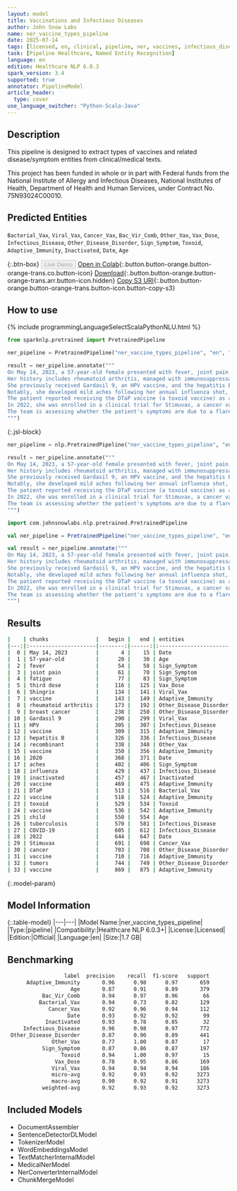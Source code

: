 ```yaml
---
layout: model
title: Vaccinations and Infectious Diseases
author: John Snow Labs
name: ner_vaccine_types_pipeline
date: 2025-07-14
tags: [licensed, en, clinical, pipeline, ner, vaccines, infectious_diseases]
task: [Pipeline Healthcare, Named Entity Recognition]
language: en
edition: Healthcare NLP 6.0.3
spark_version: 3.4
supported: true
annotator: PipelineModel
article_header:
  type: cover
use_language_switcher: "Python-Scala-Java"
---
```


## Description

This pipeline is designed to extract types of vaccines and related disease/symptom entities from clinical/medical texts.

This project has been funded in whole or in part with Federal funds from the National Institute of Allergy and Infectious Diseases, National Institutes of Health, Department of Health and Human Services, under Contract No. 75N93024C00010.

## Predicted Entities

`Bacterial_Vax`, `Viral_Vax`, `Cancer_Vax`, `Bac_Vir_Comb`, `Other_Vax`, `Vax_Dose`, `Infectious_Disease`, `Other_Disease_Disorder`, `Sign_Symptom`, `Toxoid`, `Adaptive_Immunity`, `Inactivated`, `Date`, `Age`


{:.btn-box}
<button class="button button-orange" disabled>Live Demo</button>
[Open in Colab](https://colab.research.google.com/github/JohnSnowLabs/spark-nlp-workshop/blob/master/healthcare-nlp/07.0.Pretrained_Clinical_Pipelines.ipynb){:.button.button-orange.button-orange-trans.co.button-icon}
[Download](https://s3.amazonaws.com/auxdata.johnsnowlabs.com/clinical/models/ner_vaccine_types_pipeline_en_6.0.3_3.4_1752516272515.zip){:.button.button-orange.button-orange-trans.arr.button-icon.hidden}
[Copy S3 URI](s3://auxdata.johnsnowlabs.com/clinical/models/ner_vaccine_types_pipeline_en_6.0.3_3.4_1752516272515.zip){:.button.button-orange.button-orange-trans.button-icon.button-copy-s3}

## How to use



<div class="tabs-box" markdown="1">
{% include programmingLanguageSelectScalaPythonNLU.html %}
  
```python
from sparknlp.pretrained import PretrainedPipeline

ner_pipeline = PretrainedPipeline("ner_vaccine_types_pipeline", "en", "clinical/models")

result = ner_pipeline.annotate("""
On May 14, 2023, a 57-year-old female presented with fever, joint pain, and fatigue three days after receiving her third dose of the Shingrix vaccine.
Her history includes rheumatoid arthritis, managed with immunosuppressants, and prior breast cancer in remission.
She previously received Gardasil 9, an HPV vaccine, and the hepatitis B recombinant vaccine series in 2020.
Notably, she developed mild aches following her annual influenza shot, which is an inactivated vaccine.
The patient reported receiving the DTaP vaccine (a toxoid vaccine) as a child. She also had tuberculosis as a teenager and had COVID-19 twice during the pandemic.
In 2022, she was enrolled in a clinical trial for Stimuvax, a cancer vaccine targeting MUC1-expressing tumors.
The team is assessing whether the patient's symptoms are due to a flare in her autoimmune disease or a delayed viral vaccine reaction.
""")
```

{:.jsl-block}
```python
ner_pipeline = nlp.PretrainedPipeline("ner_vaccine_types_pipeline", "en", "clinical/models")

result = ner_pipeline.annotate("""
On May 14, 2023, a 57-year-old female presented with fever, joint pain, and fatigue three days after receiving her third dose of the Shingrix vaccine.
Her history includes rheumatoid arthritis, managed with immunosuppressants, and prior breast cancer in remission.
She previously received Gardasil 9, an HPV vaccine, and the hepatitis B recombinant vaccine series in 2020.
Notably, she developed mild aches following her annual influenza shot, which is an inactivated vaccine.
The patient reported receiving the DTaP vaccine (a toxoid vaccine) as a child. She also had tuberculosis as a teenager and had COVID-19 twice during the pandemic.
In 2022, she was enrolled in a clinical trial for Stimuvax, a cancer vaccine targeting MUC1-expressing tumors.
The team is assessing whether the patient's symptoms are due to a flare in her autoimmune disease or a delayed viral vaccine reaction.
""")
```

```scala
import com.johnsnowlabs.nlp.pretrained.PretrainedPipeline

val ner_pipeline = PretrainedPipeline("ner_vaccine_types_pipeline", "en", "clinical/models")

val result = ner_pipeline.annotate("""
On May 14, 2023, a 57-year-old female presented with fever, joint pain, and fatigue three days after receiving her third dose of the Shingrix vaccine.
Her history includes rheumatoid arthritis, managed with immunosuppressants, and prior breast cancer in remission.
She previously received Gardasil 9, an HPV vaccine, and the hepatitis B recombinant vaccine series in 2020.
Notably, she developed mild aches following her annual influenza shot, which is an inactivated vaccine.
The patient reported receiving the DTaP vaccine (a toxoid vaccine) as a child. She also had tuberculosis as a teenager and had COVID-19 twice during the pandemic.
In 2022, she was enrolled in a clinical trial for Stimuvax, a cancer vaccine targeting MUC1-expressing tumors.
The team is assessing whether the patient's symptoms are due to a flare in her autoimmune disease or a delayed viral vaccine reaction.
""")
```
</div>

## Results

```bash
|    | chunks               |   begin |   end | entities               |
|---:|:---------------------|--------:|------:|:-----------------------|
|  0 | May 14, 2023         |       4 |    15 | Date                   |
|  1 | 57-year-old          |      20 |    30 | Age                    |
|  2 | fever                |      54 |    58 | Sign_Symptom           |
|  3 | joint pain           |      61 |    70 | Sign_Symptom           |
|  4 | fatigue              |      77 |    83 | Sign_Symptom           |
|  5 | third dose           |     116 |   125 | Vax_Dose               |
|  6 | Shingrix             |     134 |   141 | Viral_Vax              |
|  7 | vaccine              |     143 |   149 | Adaptive_Immunity      |
|  8 | rheumatoid arthritis |     173 |   192 | Other_Disease_Disorder |
|  9 | breast cancer        |     238 |   250 | Other_Disease_Disorder |
| 10 | Gardasil 9           |     290 |   299 | Viral_Vax              |
| 11 | HPV                  |     305 |   307 | Infectious_Disease     |
| 12 | vaccine              |     309 |   315 | Adaptive_Immunity      |
| 13 | hepatitis B          |     326 |   336 | Infectious_Disease     |
| 14 | recombinant          |     338 |   348 | Other_Vax              |
| 15 | vaccine              |     350 |   356 | Adaptive_Immunity      |
| 16 | 2020                 |     368 |   371 | Date                   |
| 17 | aches                |     402 |   406 | Sign_Symptom           |
| 18 | influenza            |     429 |   437 | Infectious_Disease     |
| 19 | inactivated          |     457 |   467 | Inactivated            |
| 20 | vaccine              |     469 |   475 | Adaptive_Immunity      |
| 21 | DTaP                 |     513 |   516 | Bacterial_Vax          |
| 22 | vaccine              |     518 |   524 | Adaptive_Immunity      |
| 23 | toxoid               |     529 |   534 | Toxoid                 |
| 24 | vaccine              |     536 |   542 | Adaptive_Immunity      |
| 25 | child                |     550 |   554 | Age                    |
| 26 | tuberculosis         |     570 |   581 | Infectious_Disease     |
| 27 | COVID-19             |     605 |   612 | Infectious_Disease     |
| 28 | 2022                 |     644 |   647 | Date                   |
| 29 | Stimuvax             |     691 |   698 | Cancer_Vax             |
| 30 | cancer               |     703 |   708 | Other_Disease_Disorder |
| 31 | vaccine              |     710 |   716 | Adaptive_Immunity      |
| 32 | tumors               |     744 |   749 | Other_Disease_Disorder |
| 33 | vaccine              |     869 |   875 | Adaptive_Immunity      |
```

{:.model-param}
## Model Information

{:.table-model}
|---|---|
|Model Name:|ner_vaccine_types_pipeline|
|Type:|pipeline|
|Compatibility:|Healthcare NLP 6.0.3+|
|License:|Licensed|
|Edition:|Official|
|Language:|en|
|Size:|1.7 GB|


## Benchmarking

```bash
                  label  precision    recall  f1-score   support
      Adaptive_Immunity       0.96      0.98      0.97       659
                    Age       0.87      0.91      0.89       379
           Bac_Vir_Comb       0.94      0.97      0.96        66
          Bacterial_Vax       0.94      0.73      0.82       129
             Cancer_Vax       0.92      0.96      0.94       112
                   Date       0.93      0.92      0.92        99
            Inactivated       0.93      0.78      0.85        32
     Infectious_Disease       0.96      0.98      0.97       772
 Other_Disease_Disorder       0.87      0.90      0.89       441
              Other_Vax       0.77      1.00      0.87        17
           Sign_Symptom       0.87      0.86      0.87       197
                 Toxoid       0.94      1.00      0.97        15
               Vax_Dose       0.78      0.95      0.86       169
              Viral_Vax       0.94      0.94      0.94       186
              micro-avg       0.92      0.93      0.92      3273
              macro-avg       0.90      0.92      0.91      3273
           weighted-avg       0.92      0.93      0.92      3273

```

## Included Models

- DocumentAssembler
- SentenceDetectorDLModel
- TokenizerModel
- WordEmbeddingsModel
- TextMatcherInternalModel
- MedicalNerModel
- NerConverterInternalModel
- ChunkMergeModel
